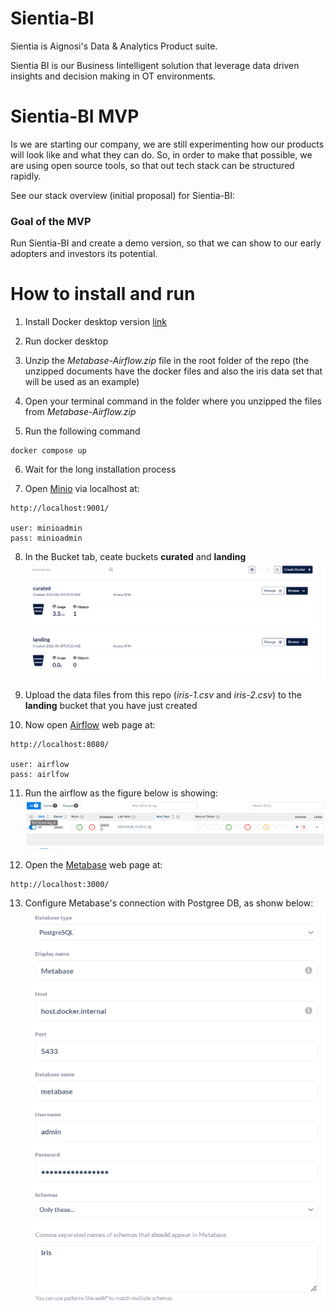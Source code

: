 # Sientia-BI

Sientia is Aignosi's Data & Analytics Product suite.

Sientia BI is our Business Iintelligent solution that leverage data driven insights and decision making in OT environments.

# Sientia-BI MVP

Is we are starting our company, we are still experimenting how our products will look like and what they can do. So, in order to make that possible, we are using open source tools, so that out tech stack can be structured rapidly.

See our stack overview (initial proposal) for Sientia-BI:


### Goal of the MVP

Run Sientia-BI and create a demo version, so that we can show to our early adopters and investors its potential.

# How to install and run

  1. Install Docker desktop version [link](https://www.docker.com/products/docker-desktop/)
  
  2. Run docker desktop
  
  3. Unzip the *Metabase-Airflow.zip* file in the root folder of the repo (the unzipped documents have the docker files and also the iris data set that will be used as an example)
  
  4. Open your terminal command in the folder where you unzipped the files from *Metabase-Airflow.zip*
  
  5. Run the following command
  
  ```
  docker compose up
  ```
  
  6. Wait for the long installation process
  
  7. Open [Minio](https://min.io/) via localhost at:
  
  ```
  http://localhost:9001/
  
  user: minioadmin
  pass: minioadmin
  ```

  8. In the Bucket tab, ceate buckets **curated** and **landing** ![Minio bucket creation](/figures/MicrosoftTeams-image%20(1).png)
  
  9. Upload the data files from this repo (*iris-1.csv* and *iris-2.csv*) to the **landing** bucket that you have just created 
  
  10. Now open [Airflow](https://airflow.apache.org/) web page at:
  
  ```
  http://localhost:8080/
  
  user: airflow
  pass: airlfow
  ```
  
  11. Run the airflow as the figure below is showing: ![airflow_picture](/figures/MicrosoftTeams-image%20(2).png)
  
  12. Open the [Metabase](https://www.metabase.com/) web page at:

  ```
  http://localhost:3000/
 
  ```
  13. Configure Metabase's connection with Postgree DB, as shonw below:
  ![metabase_picture](/figures/MicrosoftTeams-image%20(3).png)


